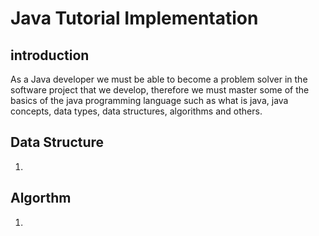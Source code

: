 # Java Tutorial Implementation
## introduction
As a Java developer we must be able to become a problem solver in the software project that we develop, 
therefore we must master some of the basics of the java programming language such as what is java, 
java concepts, data types, data structures, algorithms and others.

## Data Structure
1. 
## Algorthm
1. 
